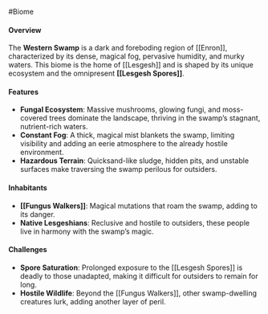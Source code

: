 #Biome

#### Overview
The **Western Swamp** is a dark and foreboding region of [[Enron]], characterized by its dense, magical fog, pervasive humidity, and murky waters. This biome is the home of [[Lesgesh]] and is shaped by its unique ecosystem and the omnipresent **[[Lesgesh Spores]]**.

#### Features
- **Fungal Ecosystem**: Massive mushrooms, glowing fungi, and moss-covered trees dominate the landscape, thriving in the swamp’s stagnant, nutrient-rich waters.
- **Constant Fog**: A thick, magical mist blankets the swamp, limiting visibility and adding an eerie atmosphere to the already hostile environment.
- **Hazardous Terrain**: Quicksand-like sludge, hidden pits, and unstable surfaces make traversing the swamp perilous for outsiders.

#### Inhabitants
- **[[Fungus Walkers]]**: Magical mutations that roam the swamp, adding to its danger.
- **Native Lesgeshians**: Reclusive and hostile to outsiders, these people live in harmony with the swamp’s magic.

#### Challenges
- **Spore Saturation**: Prolonged exposure to the [[Lesgesh Spores]] is deadly to those unadapted, making it difficult for outsiders to remain for long.
- **Hostile Wildlife**: Beyond the [[Fungus Walkers]], other swamp-dwelling creatures lurk, adding another layer of peril.
